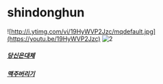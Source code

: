 # shindonghun
![http://i.ytimg.com/vi/19HyWVP2Jzc/mqdefault.jpg](https://youtu.be/19HyWVP2Jzc)
![2](https://i.ytimg.com/vi/lYW0ZfyCFCI/sddefault.jpg)
##### [당신은대체](https://youtu.be/19HyWVP2Jzc)
##### [맥주버리기](https://youtu.be/_aCOLk000J4)
